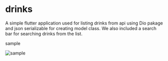 # drinks

A simple flutter application used for listing drinks from api using Dio pakage and json serializable for creating model class.
We also included a search bar for searching drinks from the list.

sample

![sample](https://user-images.githubusercontent.com/71429125/183250921-a040fbc6-e563-43c1-adcb-a8df1658e7ae.gif)
